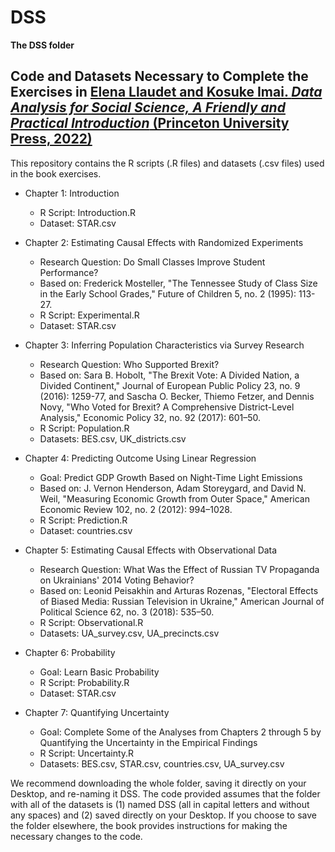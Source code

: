 # DSS
**The DSS folder**

## Code and Datasets Necessary to Complete the Exercises in [Elena Llaudet and Kosuke Imai. _Data Analysis for Social Science, A Friendly and Practical Introduction_ (Princeton University Press, 2022)](https://press.princeton.edu/books/paperback/9780691199436/data-analysis-for-social-science)

This repository contains the R scripts (.R files) and datasets (.csv files) used in the book exercises.

* Chapter 1: Introduction
  * R Script: Introduction.R
  * Dataset: STAR.csv
  
* Chapter 2: Estimating Causal Effects with Randomized Experiments 
  * Research Question: Do Small Classes Improve Student Performance?
  * Based on: Frederick Mosteller, "The Tennessee Study of Class Size in the Early School Grades," Future of Children 5, no. 2 (1995): 113-27.
  * R Script: Experimental.R
  * Dataset: STAR.csv
  
* Chapter 3: Inferring Population Characteristics via Survey Research 
  * Research Question: Who Supported Brexit?
  * Based on: Sara B. Hobolt, "The Brexit Vote: A Divided Nation, a Divided Continent," Journal of European Public Policy 23, no. 9 (2016): 1259-77, and Sascha O. Becker, Thiemo Fetzer, and Dennis Novy, "Who Voted for Brexit? A Comprehensive District-Level Analysis," Economic Policy 32, no. 92 (2017): 601–50.
  * R Script: Population.R
  * Datasets: BES.csv, UK_districts.csv
  
* Chapter 4: Predicting Outcome Using Linear Regression
  * Goal: Predict GDP Growth Based on Night-Time Light Emissions
  * Based on: J. Vernon Henderson, Adam Storeygard, and David N. Weil, "Measuring Economic Growth from Outer Space," American Economic Review 102, no. 2 (2012): 994–1028.
  * R Script: Prediction.R
  * Dataset: countries.csv
  
* Chapter 5: Estimating Causal Effects with Observational Data
  * Research Question: What Was the Effect of Russian TV Propaganda on Ukrainians' 2014 Voting Behavior?
  * Based on: Leonid Peisakhin and Arturas Rozenas, "Electoral Effects of Biased Media: Russian Television in Ukraine," American Journal of Political Science 62, no. 3 (2018): 535–50.
  * R Script: Observational.R
  * Datasets: UA_survey.csv, UA_precincts.csv
  
* Chapter 6: Probability
  * Goal: Learn Basic Probability
  * R Script: Probability.R
  * Dataset: STAR.csv
  
* Chapter 7: Quantifying Uncertainty
  * Goal: Complete Some of the Analyses from Chapters 2 through 5 by Quantifying the Uncertainty in the Empirical Findings
  * R Script: Uncertainty.R
  * Datasets: BES.csv, STAR.csv, countries.csv, UA_survey.csv

We recommend downloading the whole folder, saving it directly on your Desktop, and re-naming it DSS. The code provided assumes that the folder with all of the datasets is (1) named DSS (all in capital letters and without any spaces) and (2) saved directly on your Desktop. If you choose to save the folder elsewhere, the book provides instructions for making the necessary changes to the code.
